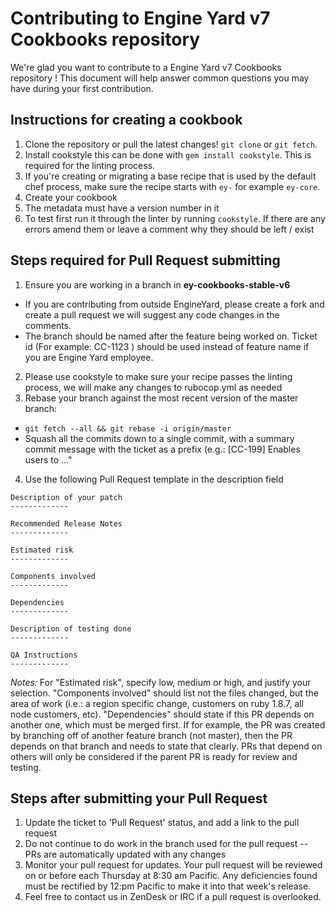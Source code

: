 # Contributing to Engine Yard v7 Cookbooks repository

We're glad you want to contribute to a Engine Yard v7 Cookbooks repository ! This document will help answer common questions you may have during your first contribution.

## Instructions for creating a cookbook

1. Clone the repository or pull the latest changes! `git clone` or `git fetch`.
2. Install cookstyle this can be done with `gem install cookstyle`. This is required for the linting process.
3. If you're creating or migrating a base recipe that is used by the default chef process, make sure the recipe starts with `ey-` for example `ey-core`. 
4. Create your cookbook
5. The metadata must have a version number in it
6. To test first run it through the linter by running `cookstyle`. If there are any errors amend them or leave a comment why they should be left / exist


## Steps required for Pull Request submitting

1. Ensure you are working in a branch in <b>ey-cookbooks-stable-v6</b>
 * If you are contributing from outside EngineYard, please create a fork and create a pull request we will suggest any code changes in the comments.
 * The branch should be named after the feature being worked on. Ticket id (For example: CC-1123 ) should be used instead of feature name if you are Engine Yard employee.
2. Please use cookstyle to make sure your recipe passes the linting process, we will make any changes to rubocop.yml as needed
3. Rebase your branch against the most recent version of the master branch:
  * `git fetch --all && git rebase -i origin/master`
  * Squash all the commits down to a single commit, with a summary commit
    message with the ticket as a prefix
    (e.g.: [CC-199] Enables users to ..."
4. Use the following Pull Request template in the description field

```
Description of your patch
-------------

Recommended Release Notes
-------------

Estimated risk
-------------

Components involved
-------------

Dependencies
-------------

Description of testing done
-------------

QA Instructions
-------------
```

_Notes:_
For "Estimated risk", specify low, medium or high, and justify your selection.
"Components involved" should list not the files changed, but the area of work (i.e.: a region specific change, customers on ruby 1.8.7, all node customers, etc).
"Dependencies" should state if this PR depends on another one, which must be merged first.
If for example, the PR was created by branching off of another feature branch (not master), 
then the PR depends on that branch and needs to state that clearly.
PRs that depend on others will only be considered if the parent PR is ready for review and testing.

## Steps after submitting your Pull Request

1. Update the ticket to 'Pull Request' status, and add a link to the pull
   request
2. Do not continue to do work in the branch used for the pull request -- PRs
   are automatically updated with any changes
3. Monitor your pull request for updates.  Your pull request will be reviewed
   on or before each Thursday at 8:30 am Pacific.  Any deficiencies found must
   be rectified by 12:pm Pacific to make it into that week's release.
4. Feel free to contact us in ZenDesk or IRC if a pull request is overlooked.